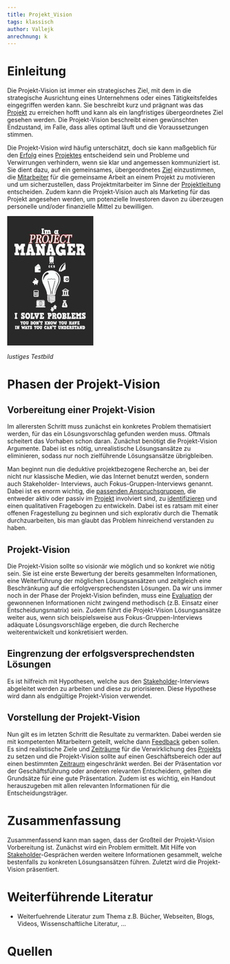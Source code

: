 ```yaml
---
title: Projekt_Vision
tags: klassisch
author: Vallejk
anrechnung: k
---
```


# Einleitung

Die Projekt-Vision ist immer ein strategisches Ziel, mit dem in die strategische Ausrichtung eines Unternehmens oder eines Tätigkeitsfeldes eingegriffen werden 
kann. Sie beschreibt kurz und prägnant was das [Projekt](Projekt.md) zu erreichen hofft und kann als ein langfristiges übergeordnetes Ziel gesehen werden. Die 
Projekt-Vision beschreibt einen gewünschten Endzustand, im Falle, dass alles optimal läuft und die Voraussetzungen stimmen.

Die Projekt-Vision wird häufig unterschätzt, doch sie kann maßgeblich für den [Erfolg](Erfolgsmessung.md) eines [Projektes](Projekt.md) entscheidend sein und 
Probleme und Verwirrungen verhindern, wenn sie klar und angemessen kommuniziert ist. 
Sie dient dazu, auf ein gemeinsames, übergeordnetes [Ziel](Zielbeziehungen.md) einzustimmen, die [Mitarbeiter](Projektmitarbeiter) für die gemeinsame Arbeit an 
einem Projekt zu motivieren und um sicherzustellen, dass Projektmitarbeiter im Sinne der [Projektleitung](Projektleiter.md) entscheiden.
Zudem kann die Projekt-Vision auch als Marketing für das Projekt angesehen werden, um potenzielle Investoren davon zu überzeugen personelle und/oder finanzielle 
Mittel zu bewilligen. 

![Beispielabbildung](Projekt_Vision/test-file.jpg)

*lustiges Testbild*

# Phasen der Projekt-Vision

## Vorbereitung einer Projekt-Vision

Im allerersten Schritt muss zunächst ein konkretes Problem thematisiert werden, für das ein Lösungsvorschlag gefunden werden muss. Oftmals scheitert das Vorhaben 
schon daran. Zunächst benötigt die Projekt-Vision Argumente. Dabei ist es nötig, unrealistische Lösungsansätze zu eliminieren, sodass nur noch zielführende 
Lösungsansätze übrigbleiben. 

Man beginnt nun die deduktive projektbezogene Recherche an, bei der nicht nur klassische Medien, wie das Internet benutzt werden, sondern auch Stakeholder-
Interviews, auch Fokus-Gruppen-Interviews genannt.
Dabei ist es enorm wichtig, die [passenden Anspruchsgruppen](Stakeholder_Register.md), die entweder aktiv oder passiv im [Projekt](Projekt.md) involviert sind, zu 
[identifizieren](Stakeholderanalyse.md) und einen qualitativen Fragebogen zu entwickeln.
Dabei ist es ratsam mit einer offenen Fragestellung zu beginnen und sich explorativ durch die Thematik durchzuarbeiten, bis man glaubt das Problem hinreichend 
verstanden zu haben.

## Projekt-Vision

Die Projekt-Vision sollte so visionär wie möglich und so konkret wie nötig sein. Sie ist eine erste Bewertung der bereits gesammelten Informationen, eine 
Weiterführung der möglichen Lösungsansätzen und zeitgleich eine Beschränkung auf die erfolgversprechendsten Lösungen. 
Da wir uns immer noch in der Phase der Projekt-Vision befinden, muss eine [Evaluation](Evaluation.md) der gewonnenen Informationen nicht zwingend methodisch (z.B. 
Einsatz einer Entscheidungsmatrix) sein. Zudem führt die Projekt-Vision Lösungsansätze weiter aus, wenn sich beispielsweise aus Fokus-Gruppen-Interviews adäquate 
Lösungsvorschläge ergeben, die durch Recherche weiterentwickelt und konkretisiert werden. 

## Eingrenzung der erfolgsversprechendsten Lösungen

Es ist hilfreich mit Hypothesen, welche aus den [Stakeholder](Stakeholder_Register.md)-Interviews abgeleitet werden zu arbeiten und diese zu priorisieren. 
Diese Hypothese wird dann als endgültige Projekt-Vision verwendet.

## Vorstellung der Projekt-Vision

Nun gilt es im letzten Schritt die Resultate zu vermarkten. Dabei werden sie mit kompetenten Mitarbeitern geteilt, welche dann [Feedback](Feedback_Methoden.md) 
geben sollen. Es sind realistische Ziele und [Zeiträume](Zeitplanung.md) für die Verwirklichung des [Projekts](Projekt.md) zu setzen und die Projekt-Vision sollte 
auf einen Geschäftsbereich oder auf einen bestimmten [Zeitraum](Zeitplanung.md) eingeschränkt werden.
Bei der Präsentation vor der Geschäftsführung oder anderen relevanten Entscheidern, gelten die Grundsätze für eine gute Präsentation. Zudem ist es wichtig, ein 
Handout herauszugeben mit allen relevanten Informationen für die Entscheidungsträger.

# Zusammenfassung

Zusammenfassend kann man sagen, dass der Großteil der Projekt-Vision Vorbereitung ist.
Zunächst wird ein Problem ermittelt. Mit Hilfe von [Stakeholder](Stakeholder_Register.md)-Gesprächen werden weitere Informationen gesammelt, welche bestenfalls zu 
konkreten Lösungsansätzen führen. Zuletzt wird die Projekt-Vision präsentiert.

# Weiterführende Literatur

* Weiterfuehrende Literatur zum Thema z.B. Bücher, Webseiten, Blogs, Videos, Wissenschaftliche Literatur, ...

# Quellen

[^1]: Quellen die ihr im Text verwendet habt z.B. Bücher, Webseiten, Blogs, Videos, Wissenschaftliche Literatur, ... (eine Quelle in eine Zeile, keine Zeilenumbrüche machen)
[^2]: [A Guide to the Project Management Body of Knowledge (PMBOK® Guide)](https://www.pmi.org/pmbok-guide-standards/foundational/PMBOK)
[^3]: [Basic Formatting Syntax for GitHub flavored Markdown](https://docs.github.com/en/github/writing-on-github/getting-started-with-writing-and-formatting-on-github/basic-writing-and-formatting-syntax)
[^4]: [Advanced Formatting Syntax for GitHub flavored Markdown](https://docs.github.com/en/github/writing-on-github/working-with-advanced-formatting/organizing-information-with-tables)

